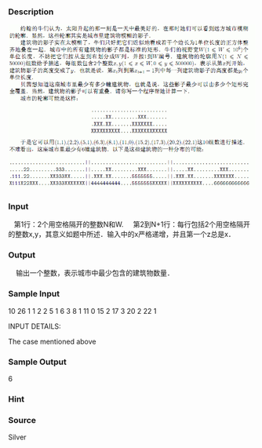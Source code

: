 
### Description
![](/JudgeOnline/upload/201401/11(3).jpg)
### Input
   第1行：2个用空格隔开的整数N和W.
    第2到N+1行：每行包括2个用空格隔开的整数x,y，其意义如题中所述．输入中的x严格递增，并且第一个z总是x．

### Output
    输出一个整数，表示城市中最少包含的建筑物数量．
### Sample Input
10 26
1 1
2 2
5 1
6 3
8 1
11 0
15 2
17 3
20 2
22 1

INPUT DETAILS:

The case mentioned above

### Sample Output
6
### Hint

### Source
Silver
